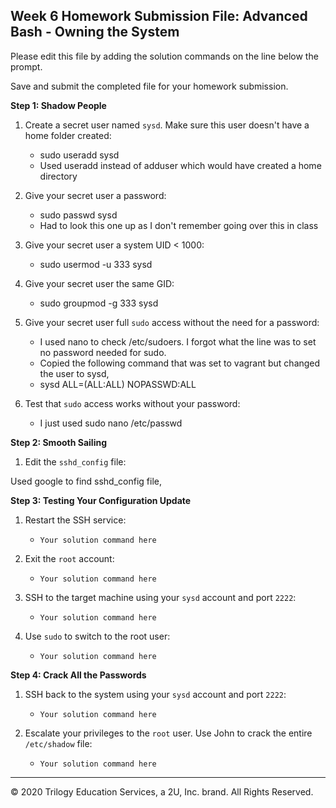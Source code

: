 ## Week 6 Homework Submission File: Advanced Bash - Owning the System

Please edit this file by adding the solution commands on the line below the prompt. 

Save and submit the completed file for your homework submission.

**Step 1: Shadow People** 

1. Create a secret user named `sysd`. Make sure this user doesn't have a home folder created:
    - sudo useradd sysd
    - Used useradd instead of adduser which would have created a home directory

2. Give your secret user a password: 
    - sudo passwd sysd
    - Had to look this one up as I don't remember going over this in class

3. Give your secret user a system UID < 1000:
    - sudo usermod -u 333 sysd

4. Give your secret user the same GID:
   - sudo groupmod -g 333 sysd

5. Give your secret user full `sudo` access without the need for a password:
   - I used nano to check /etc/sudoers. I forgot what the line was to set no password needed for sudo.
   - Copied the following command that was set to vagrant but changed the user to sysd,
   - sysd ALL=(ALL:ALL) NOPASSWD:ALL

6. Test that `sudo` access works without your password:
   - I just used sudo nano /etc/passwd



**Step 2: Smooth Sailing**

1. Edit the `sshd_config` file:

Used google to find sshd_config file, 

**Step 3: Testing Your Configuration Update**
1. Restart the SSH service:
    - `Your solution command here`

2. Exit the `root` account:
    - `Your solution command here`

3. SSH to the target machine using your `sysd` account and port `2222`:
    - `Your solution command here`

4. Use `sudo` to switch to the root user:
    - `Your solution command here`

**Step 4: Crack All the Passwords**

1. SSH back to the system using your `sysd` account and port `2222`:

    - `Your solution command here`

2. Escalate your privileges to the `root` user. Use John to crack the entire `/etc/shadow` file:

    - `Your solution command here`

---

© 2020 Trilogy Education Services, a 2U, Inc. brand. All Rights Reserved.

